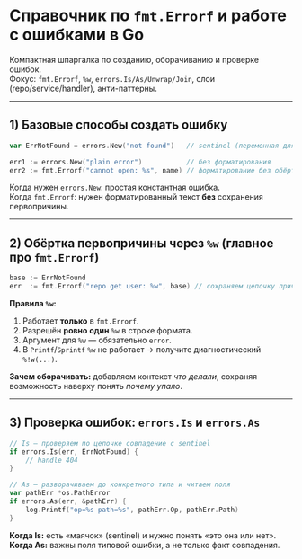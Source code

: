 # Справочник по `fmt.Errorf` и работе с ошибками в Go

Компактная шпаргалка по созданию, оборачиванию и проверке ошибок.  
Фокус: `fmt.Errorf`, `%w`, `errors.Is/As/Unwrap/Join`, слои (repo/service/handler), анти-паттерны.

---

## 1) Базовые способы создать ошибку

~~~go
var ErrNotFound = errors.New("not found")   // sentinel (переменная для Is)

err1 := errors.New("plain error")           // без форматирования
err2 := fmt.Errorf("cannot open: %s", name) // форматирование без обёртки
~~~

Когда нужен `errors.New`: простая константная ошибка.  
Когда `fmt.Errorf`: нужен форматированный текст **без** сохранения первопричины.

---

## 2) Обёртка первопричины через `%w` (главное про `fmt.Errorf`)

~~~go
base := ErrNotFound
err  := fmt.Errorf("repo get user: %w", base) // сохраняем цепочку причин
~~~

**Правила `%w`:**
1. Работает **только** в `fmt.Errorf`.
2. Разрешён **ровно один** `%w` в строке формата.
3. Аргумент для `%w` — обязательно `error`.
4. В `Printf`/`Sprintf` `%w` не работает → получите диагностический `%!w(...)`.

**Зачем оборачивать:** добавляем контекст *что делали*, сохраняя возможность наверху понять *почему упало*.

---

## 3) Проверка ошибок: `errors.Is` и `errors.As`

~~~go
// Is — проверяем по цепочке совпадение с sentinel
if errors.Is(err, ErrNotFound) {
    // handle 404
}

// As — разворачиваем до конкретного типа и читаем поля
var pathErr *os.PathError
if errors.As(err, &pathErr) {
    log.Printf("op=%s path=%s", pathErr.Op, pathErr.Path)
}
~~~

**Когда Is:** есть «маячок» (sentinel) и нужно понять «это она или нет».  
**Когда As:** важны поля типовой ошибки, а не только факт совпадения.